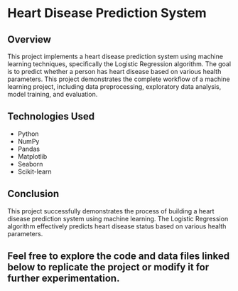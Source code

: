 
# Heart Disease Prediction System

## Overview

This project implements a heart disease prediction system using machine learning techniques, specifically the Logistic Regression algorithm. 
The goal is to predict whether a person has heart disease based on various health parameters. 
This project demonstrates the complete workflow of a machine learning project, including data preprocessing, exploratory data analysis, model training, and evaluation.

## Technologies Used

- Python
- NumPy
- Pandas
- Matplotlib
- Seaborn
- Scikit-learn


## Conclusion

This project successfully demonstrates the process of building a heart disease prediction system using machine learning. 
The Logistic Regression algorithm effectively predicts heart disease status based on various health parameters.

## Feel free to explore the code and data files linked below to replicate the project or modify it for further experimentation.
